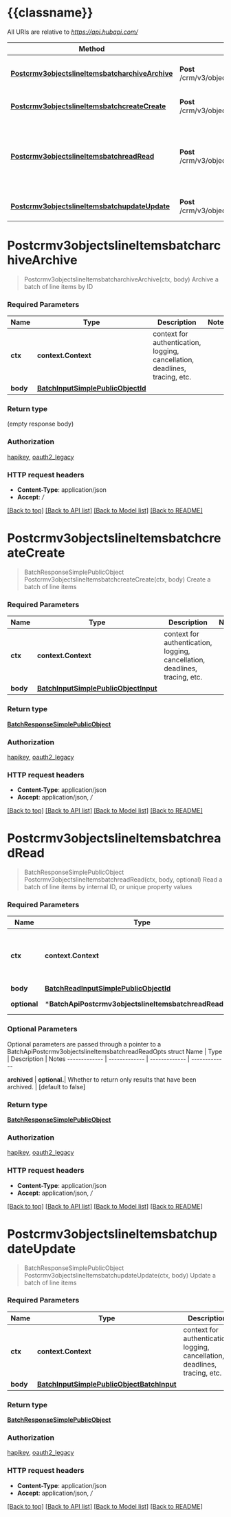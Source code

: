 # {{classname}}

All URIs are relative to *https://api.hubapi.com/*

Method | HTTP request | Description
------------- | ------------- | -------------
[**Postcrmv3objectslineItemsbatcharchiveArchive**](BatchApi.md#Postcrmv3objectslineItemsbatcharchiveArchive) | **Post** /crm/v3/objects/line_items/batch/archive | Archive a batch of line items by ID
[**Postcrmv3objectslineItemsbatchcreateCreate**](BatchApi.md#Postcrmv3objectslineItemsbatchcreateCreate) | **Post** /crm/v3/objects/line_items/batch/create | Create a batch of line items
[**Postcrmv3objectslineItemsbatchreadRead**](BatchApi.md#Postcrmv3objectslineItemsbatchreadRead) | **Post** /crm/v3/objects/line_items/batch/read | Read a batch of line items by internal ID, or unique property values
[**Postcrmv3objectslineItemsbatchupdateUpdate**](BatchApi.md#Postcrmv3objectslineItemsbatchupdateUpdate) | **Post** /crm/v3/objects/line_items/batch/update | Update a batch of line items

# **Postcrmv3objectslineItemsbatcharchiveArchive**
> Postcrmv3objectslineItemsbatcharchiveArchive(ctx, body)
Archive a batch of line items by ID

### Required Parameters

Name | Type | Description  | Notes
------------- | ------------- | ------------- | -------------
 **ctx** | **context.Context** | context for authentication, logging, cancellation, deadlines, tracing, etc.
  **body** | [**BatchInputSimplePublicObjectId**](BatchInputSimplePublicObjectId.md)|  | 

### Return type

 (empty response body)

### Authorization

[hapikey](../README.md#hapikey), [oauth2_legacy](../README.md#oauth2_legacy)

### HTTP request headers

 - **Content-Type**: application/json
 - **Accept**: */*

[[Back to top]](#) [[Back to API list]](../README.md#documentation-for-api-endpoints) [[Back to Model list]](../README.md#documentation-for-models) [[Back to README]](../README.md)

# **Postcrmv3objectslineItemsbatchcreateCreate**
> BatchResponseSimplePublicObject Postcrmv3objectslineItemsbatchcreateCreate(ctx, body)
Create a batch of line items

### Required Parameters

Name | Type | Description  | Notes
------------- | ------------- | ------------- | -------------
 **ctx** | **context.Context** | context for authentication, logging, cancellation, deadlines, tracing, etc.
  **body** | [**BatchInputSimplePublicObjectInput**](BatchInputSimplePublicObjectInput.md)|  | 

### Return type

[**BatchResponseSimplePublicObject**](BatchResponseSimplePublicObject.md)

### Authorization

[hapikey](../README.md#hapikey), [oauth2_legacy](../README.md#oauth2_legacy)

### HTTP request headers

 - **Content-Type**: application/json
 - **Accept**: application/json, */*

[[Back to top]](#) [[Back to API list]](../README.md#documentation-for-api-endpoints) [[Back to Model list]](../README.md#documentation-for-models) [[Back to README]](../README.md)

# **Postcrmv3objectslineItemsbatchreadRead**
> BatchResponseSimplePublicObject Postcrmv3objectslineItemsbatchreadRead(ctx, body, optional)
Read a batch of line items by internal ID, or unique property values

### Required Parameters

Name | Type | Description  | Notes
------------- | ------------- | ------------- | -------------
 **ctx** | **context.Context** | context for authentication, logging, cancellation, deadlines, tracing, etc.
  **body** | [**BatchReadInputSimplePublicObjectId**](BatchReadInputSimplePublicObjectId.md)|  | 
 **optional** | ***BatchApiPostcrmv3objectslineItemsbatchreadReadOpts** | optional parameters | nil if no parameters

### Optional Parameters
Optional parameters are passed through a pointer to a BatchApiPostcrmv3objectslineItemsbatchreadReadOpts struct
Name | Type | Description  | Notes
------------- | ------------- | ------------- | -------------

 **archived** | **optional.**| Whether to return only results that have been archived. | [default to false]

### Return type

[**BatchResponseSimplePublicObject**](BatchResponseSimplePublicObject.md)

### Authorization

[hapikey](../README.md#hapikey), [oauth2_legacy](../README.md#oauth2_legacy)

### HTTP request headers

 - **Content-Type**: application/json
 - **Accept**: application/json, */*

[[Back to top]](#) [[Back to API list]](../README.md#documentation-for-api-endpoints) [[Back to Model list]](../README.md#documentation-for-models) [[Back to README]](../README.md)

# **Postcrmv3objectslineItemsbatchupdateUpdate**
> BatchResponseSimplePublicObject Postcrmv3objectslineItemsbatchupdateUpdate(ctx, body)
Update a batch of line items

### Required Parameters

Name | Type | Description  | Notes
------------- | ------------- | ------------- | -------------
 **ctx** | **context.Context** | context for authentication, logging, cancellation, deadlines, tracing, etc.
  **body** | [**BatchInputSimplePublicObjectBatchInput**](BatchInputSimplePublicObjectBatchInput.md)|  | 

### Return type

[**BatchResponseSimplePublicObject**](BatchResponseSimplePublicObject.md)

### Authorization

[hapikey](../README.md#hapikey), [oauth2_legacy](../README.md#oauth2_legacy)

### HTTP request headers

 - **Content-Type**: application/json
 - **Accept**: application/json, */*

[[Back to top]](#) [[Back to API list]](../README.md#documentation-for-api-endpoints) [[Back to Model list]](../README.md#documentation-for-models) [[Back to README]](../README.md)

